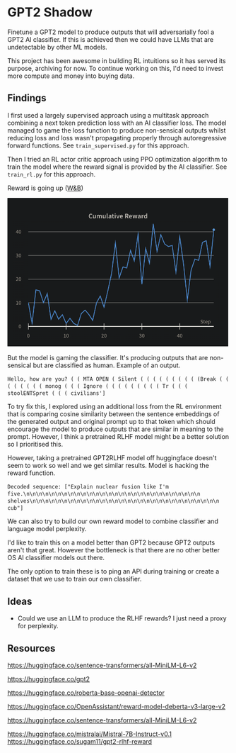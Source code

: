 # GPT2 Shadow

Finetune a GPT2 model to produce outputs that will adversarially fool a GPT2 AI classifier. If this is achieved then we could have LLMs that are undetectable by other ML models.

This project has been awesome in building RL intuitions so it has served its purpose, archiving for now. To continue working on this, I'd need to invest more compute and money into buying data.

## Findings

I first used a largely supervised approach using a multitask approach combining a next token prediction loss with an AI classifier loss. The model managed to game the loss function to produce non-sensical outputs whilst reducing loss and loss wasn't propagating properly through autoregressive forward functions. See `train_supervised.py` for this approach.

Then I tried an RL actor critic approach using PPO optimization algorithm to train the model where the reward signal is provided by the AI classifier. See `train_rl.py` for this approach.

Reward is going up ([W&B](https://wandb.ai/michaelliangaus/llm_rl_finetuning/runs/qn5s35jp?workspace=user-michaelliangaus))

<img src="images/reward_curve.png" width="500">

But the model is gaming the classifier. It's producing outputs that are non-sensical but are classified as human. Example of an output.

```
Hello, how are you? ( ( MTA OPEN ( Silent ( ( ( ( ( ( ( ( ( (Break ( ( ( ( ( ( ( ( monog ( ( ( Ignore ( ( ( ( ( ( ( ( ( Tr ( ( ( stoolENTSpret ( ( ( civilians']
```

To try fix this, I explored using an additional loss from the RL environment that is comparing cosine similarity between the sentence embeddings of the generated output and original prompt up to that token which should encourage the model to produce outputs that are similar in meaning to the prompt. However, I think a pretrained RLHF model might be a better solution so I prioritised this.

However, taking a pretrained GPT2RLHF model off huggingface doesn't seem to work so well and we get similar results. Model is hacking the reward function.
```
Decoded sequence: ["Explain nuclear fusion like I'm five.\n\n\n\n\n\n\n\n\n\n\n\n\n\n\n\n\n\n\n\n\n\n\n\n\n\n\n\n shelves\n\n\n\n\n\n\n\n\n\n\n\n\n\n\n\n\n\n\n\n\n\n\n\n\n\n\n\n\n\n cub"]
```

We can also try to build our own reward model to combine classifier and language model perplexity.

I'd like to train this on a model better than GPT2 because GPT2 outputs aren't that great. However the bottleneck is that there are no other better OS AI classifier models out there.

The only option to train these is to ping an API during training or create a dataset that we use to train our own classifier.

## Ideas
- Could we use an LLM to produce the RLHF rewards? I just need a proxy for perplexity.

## Resources
https://huggingface.co/sentence-transformers/all-MiniLM-L6-v2

https://huggingface.co/gpt2

https://huggingface.co/roberta-base-openai-detector

https://huggingface.co/OpenAssistant/reward-model-deberta-v3-large-v2

https://huggingface.co/sentence-transformers/all-MiniLM-L6-v2

https://huggingface.co/mistralai/Mistral-7B-Instruct-v0.1
https://huggingface.co/sugam11/gpt2-rlhf-reward